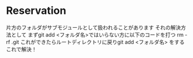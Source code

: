 # Reservation
片方のフォルダがサブモジュールとして扱われることがあります
それの解決方法として
まずgit add <フォルダ名>ではいらない方に以下のコードを打つ
rm -rf .git
これができたらルートディレクトリに戻りgit add <フォルダ名> をする
これで解決！
